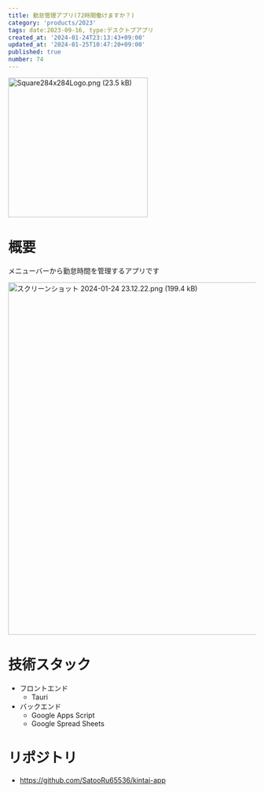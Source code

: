 ```yaml
---
title: 勤怠管理アプリ(72時間働けますか？)
category: 'products/2023'
tags: date:2023-09-16, type:デスクトプアプリ
created_at: '2024-01-24T23:13:43+09:00'
updated_at: '2024-01-25T10:47:20+09:00'
published: true
number: 74
---
```


<img width="284" alt="Square284x284Logo.png (23.5 kB)" src="/images/articles/74/259e734a-aa11-47c2-94a4-ea16aa2dbe9a.webp">


# 概要
メニューバーから勤怠時間を管理するアプリです

<img width="716" alt="スクリーンショット 2024-01-24 23.12.22.png (199.4 kB)" src="/images/articles/74/ada9b6ab-8c99-4bd1-8c22-00c7c857e9c4.webp">


# 技術スタック
- フロントエンド
    - Tauri
- バックエンド
    - Google Apps Script
    - Google Spread Sheets

# リポジトリ
- https://github.com/SatooRu65536/kintai-app

